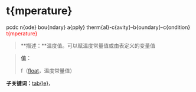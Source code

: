 # t{mperature}
pcdc n{ode} bou{ndary} a{pply} therm{al}-c{avity}-b{oundary}-c{ondition} <span style='color: red;'>t{mperature}</span>
> **描述：**温度值。可以赋温度常量值或由表定义的变量值

> 
> **值：**
> 
> f（[float](数据类型/float/)，温度常量值）

**子关键词：**[tab{le}](n{ode}/bou{ndary}/a{pply}/therm{al}-c{avity}-b{oundary}-c{ondition}/t{mperature}/tab{le}/)，
